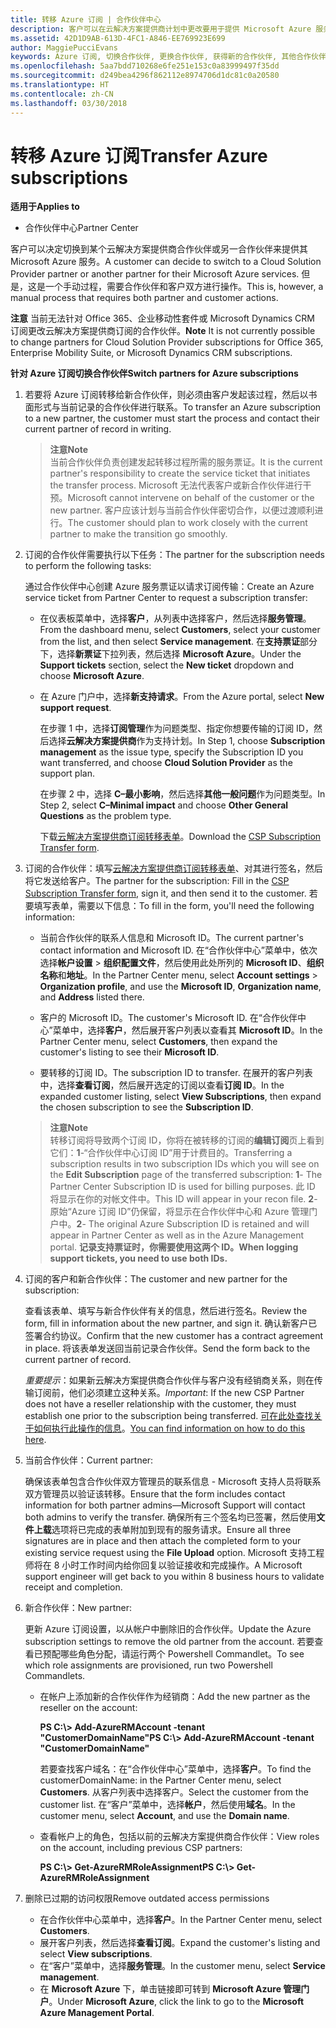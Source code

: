 ```yaml
---
title: 转移 Azure 订阅 | 合作伙伴中心
description: 客户可以在云解决方案提供商计划中更改要用于提供 Microsoft Azure 服务的合作伙伴。 但是，这是一个手动过程，需要合作伙伴和客户双方进行操作。
ms.assetid: 42D1D9AB-613D-4FC1-A846-EE769923E699
author: MaggiePucciEvans
keywords: Azure 订阅, 切换合作伙伴, 更换合作伙伴, 获得新的合作伙伴, 其他合作伙伴
ms.openlocfilehash: 5aa7bdd710268e6fe251e153c0a83999497f35dd
ms.sourcegitcommit: d249bea4296f862112e8974706d1dc81c0a20580
ms.translationtype: HT
ms.contentlocale: zh-CN
ms.lasthandoff: 03/30/2018
---
```

# <a name="transfer-azure-subscriptions"></a><span data-ttu-id="ac0dc-105">转移 Azure 订阅</span><span class="sxs-lookup"><span data-stu-id="ac0dc-105">Transfer Azure subscriptions</span></span> 

**<span data-ttu-id="ac0dc-106">适用于</span><span class="sxs-lookup"><span data-stu-id="ac0dc-106">Applies to</span></span>**

-  <span data-ttu-id="ac0dc-107">合作伙伴中心</span><span class="sxs-lookup"><span data-stu-id="ac0dc-107">Partner Center</span></span>

<span data-ttu-id="ac0dc-108">客户可以决定切换到某个云解决方案提供商合作伙伴或另一合作伙伴来提供其 Microsoft Azure 服务。</span><span class="sxs-lookup"><span data-stu-id="ac0dc-108">A customer can decide to switch to a Cloud Solution Provider partner or another partner for their Microsoft Azure services.</span></span> <span data-ttu-id="ac0dc-109">但是，这是一个手动过程，需要合作伙伴和客户双方进行操作。</span><span class="sxs-lookup"><span data-stu-id="ac0dc-109">This is, however, a manual process that requires both partner and customer actions.</span></span>

<span data-ttu-id="ac0dc-110">**注意**  当前无法针对 Office 365、企业移动性套件或 Microsoft Dynamics CRM 订阅更改云解决方案提供商订阅的合作伙伴。</span><span class="sxs-lookup"><span data-stu-id="ac0dc-110">**Note**  It is not currently possible to change partners for Cloud Solution Provider subscriptions for Office 365, Enterprise Mobility Suite, or Microsoft Dynamics CRM subscriptions.</span></span>



**<span data-ttu-id="ac0dc-111">针对 Azure 订阅切换合作伙伴</span><span class="sxs-lookup"><span data-stu-id="ac0dc-111">Switch partners for Azure subscriptions</span></span>**

1.  <span data-ttu-id="ac0dc-112">若要将 Azure 订阅转移给新合作伙伴，则必须由客户发起该过程，然后以书面形式与当前记录的合作伙伴进行联系。</span><span class="sxs-lookup"><span data-stu-id="ac0dc-112">To transfer an Azure subscription to a new partner, the customer must start the process and contact their current partner of record in writing.</span></span> 

    >**<span data-ttu-id="ac0dc-113">注意</span><span class="sxs-lookup"><span data-stu-id="ac0dc-113">Note</span></span>**<br> <span data-ttu-id="ac0dc-114">当前合作伙伴负责创建发起转移过程所需的服务票证。</span><span class="sxs-lookup"><span data-stu-id="ac0dc-114">It is the current partner's responsibility to create the service ticket that initiates the transfer process.</span></span> <span data-ttu-id="ac0dc-115">Microsoft 无法代表客户或新合作伙伴进行干预。</span><span class="sxs-lookup"><span data-stu-id="ac0dc-115">Microsoft cannot intervene on behalf of the customer or the new partner.</span></span> <span data-ttu-id="ac0dc-116">客户应该计划与当前合作伙伴密切合作，以便过渡顺利进行。</span><span class="sxs-lookup"><span data-stu-id="ac0dc-116">The customer should plan to work closely with the current partner to make the transition go smoothly.</span></span>

2.  <span data-ttu-id="ac0dc-117">订阅的合作伙伴需要执行以下任务：</span><span class="sxs-lookup"><span data-stu-id="ac0dc-117">The partner for the subscription needs to perform the following tasks:</span></span>

    <span data-ttu-id="ac0dc-118">通过合作伙伴中心创建 Azure 服务票证以请求订阅传输：</span><span class="sxs-lookup"><span data-stu-id="ac0dc-118">Create an Azure service ticket from Partner Center to request a subscription transfer:</span></span>

    -   <span data-ttu-id="ac0dc-119">在仪表板菜单中，选择**客户**，从列表中选择客户，然后选择**服务管理**。</span><span class="sxs-lookup"><span data-stu-id="ac0dc-119">From the dashboard menu, select **Customers**, select your customer from the list, and then select **Service management**.</span></span> <span data-ttu-id="ac0dc-120">在**支持票证**部分下，选择**新票证**下拉列表，然后选择 **Microsoft Azure**。</span><span class="sxs-lookup"><span data-stu-id="ac0dc-120">Under the **Support tickets** section, select the **New ticket** dropdown and choose **Microsoft Azure**.</span></span>

    -   <span data-ttu-id="ac0dc-121">在 Azure 门户中，选择**新支持请求**。</span><span class="sxs-lookup"><span data-stu-id="ac0dc-121">From the Azure portal, select **New support request**.</span></span>

        <span data-ttu-id="ac0dc-122">在步骤 1 中，选择**订阅管理**作为问题类型、指定你想要传输的订阅 ID，然后选择**云解决方案提供商**作为支持计划。</span><span class="sxs-lookup"><span data-stu-id="ac0dc-122">In Step 1, choose **Subscription management** as the issue type, specify the Subscription ID you want transferred, and choose **Cloud Solution Provider** as the support plan.</span></span>

        <span data-ttu-id="ac0dc-123">在步骤 2 中，选择 **C–最小影响**，然后选择**其他一般问题**作为问题类型。</span><span class="sxs-lookup"><span data-stu-id="ac0dc-123">In Step 2, select **C–Minimal impact** and choose **Other General Questions** as the problem type.</span></span>

        <span data-ttu-id="ac0dc-124">下载[云解决方案提供商订阅转移表单](https://assets.windowsphone.com/5222c408-e546-4e01-b72a-2ec7d4c43d57/CSP_Subscription_Transfer_Form_Azure_InvariantCulture_Default.zip)。</span><span class="sxs-lookup"><span data-stu-id="ac0dc-124">Download the [CSP Subscription Transfer form](https://assets.windowsphone.com/5222c408-e546-4e01-b72a-2ec7d4c43d57/CSP_Subscription_Transfer_Form_Azure_InvariantCulture_Default.zip).</span></span>

3.  <span data-ttu-id="ac0dc-125">订阅的合作伙伴：填写[云解决方案提供商订阅转移表单](https://assets.windowsphone.com/5222c408-e546-4e01-b72a-2ec7d4c43d57/CSP_Subscription_Transfer_Form_Azure_InvariantCulture_Default.zip)、对其进行签名，然后将它发送给客户。</span><span class="sxs-lookup"><span data-stu-id="ac0dc-125">The partner for the subscription: Fill in the [CSP Subscription Transfer form](https://assets.windowsphone.com/5222c408-e546-4e01-b72a-2ec7d4c43d57/CSP_Subscription_Transfer_Form_Azure_InvariantCulture_Default.zip), sign it, and then send it to the customer.</span></span> <span data-ttu-id="ac0dc-126">若要填写表单，需要以下信息：</span><span class="sxs-lookup"><span data-stu-id="ac0dc-126">To fill in the form, you'll need the following information:</span></span>

    -   <span data-ttu-id="ac0dc-127">当前合作伙伴的联系人信息和 Microsoft ID。</span><span class="sxs-lookup"><span data-stu-id="ac0dc-127">The current partner's contact information and Microsoft ID.</span></span> <span data-ttu-id="ac0dc-128">在“合作伙伴中心”菜单中，依次选择**帐户设置** &gt; **组织配置文件**，然后使用此处所列的 **Microsoft ID**、**组织名称**和**地址**。</span><span class="sxs-lookup"><span data-stu-id="ac0dc-128">In the Partner Center menu, select **Account settings** &gt; **Organization profile**, and use the **Microsoft ID**, **Organization name**, and **Address** listed there.</span></span>

    -   <span data-ttu-id="ac0dc-129">客户的 Microsoft ID。</span><span class="sxs-lookup"><span data-stu-id="ac0dc-129">The customer's Microsoft ID.</span></span> <span data-ttu-id="ac0dc-130">在“合作伙伴中心”菜单中，选择**客户**，然后展开客户列表以查看其 **Microsoft ID**。</span><span class="sxs-lookup"><span data-stu-id="ac0dc-130">In the Partner Center menu, select **Customers**, then expand the customer's listing to see their **Microsoft ID**.</span></span>

    -   <span data-ttu-id="ac0dc-131">要转移的订阅 ID。</span><span class="sxs-lookup"><span data-stu-id="ac0dc-131">The subscription ID to transfer.</span></span> <span data-ttu-id="ac0dc-132">在展开的客户列表中，选择**查看订阅**，然后展开选定的订阅以查看**订阅 ID**。</span><span class="sxs-lookup"><span data-stu-id="ac0dc-132">In the expanded customer listing, select **View Subscriptions**, then expand the chosen subscription to see the **Subscription ID**.</span></span>

    >**<span data-ttu-id="ac0dc-133">注意</span><span class="sxs-lookup"><span data-stu-id="ac0dc-133">Note</span></span>**<br> <span data-ttu-id="ac0dc-134">转移订阅将导致两个订阅 ID，你将在被转移的订阅的**编辑订阅**页上看到它们：**1**-“合作伙伴中心订阅 ID”用于计费目的。</span><span class="sxs-lookup"><span data-stu-id="ac0dc-134">Transferring a subscription results in two subscription IDs which you will see on the **Edit Subscription** page of the transferred subscription: **1**- The Partner Center Subscription ID is used for billing purposes.</span></span> <span data-ttu-id="ac0dc-135">此 ID 将显示在你的对帐文件中。</span><span class="sxs-lookup"><span data-stu-id="ac0dc-135">This ID will appear in your recon file.</span></span> 
    <span data-ttu-id="ac0dc-136">**2**- 原始“Azure 订阅 ID”仍保留，将显示在合作伙伴中心和 Azure 管理门户中。</span><span class="sxs-lookup"><span data-stu-id="ac0dc-136">**2**-  The original Azure Subscription ID is retained and will appear in Partner Center as well as in the Azure Management portal.</span></span> **<span data-ttu-id="ac0dc-137">记录支持票证时，你需要使用这两个 ID。</span><span class="sxs-lookup"><span data-stu-id="ac0dc-137">When logging support tickets, you need to use both IDs.</span></span>**

4.  <span data-ttu-id="ac0dc-138">订阅的客户和新合作伙伴：</span><span class="sxs-lookup"><span data-stu-id="ac0dc-138">The customer and new partner for the subscription:</span></span>

    <span data-ttu-id="ac0dc-139">查看该表单、填写与新合作伙伴有关的信息，然后进行签名。</span><span class="sxs-lookup"><span data-stu-id="ac0dc-139">Review the form, fill in information about the new partner, and sign it.</span></span> <span data-ttu-id="ac0dc-140">确认新客户已签署合约协议。</span><span class="sxs-lookup"><span data-stu-id="ac0dc-140">Confirm that the new customer has a contract agreement in place.</span></span> <span data-ttu-id="ac0dc-141">将该表单发送回当前记录合作伙伴。</span><span class="sxs-lookup"><span data-stu-id="ac0dc-141">Send the form back to the current partner of record.</span></span>

    <span data-ttu-id="ac0dc-142">*重要提示*：如果新云解决方案提供商合作伙伴与客户没有经销商关系，则在传输订阅前，他们必须建立这种关系。</span><span class="sxs-lookup"><span data-stu-id="ac0dc-142">*Important*: If the new CSP Partner does not have a reseller relationship with the customer, they must establish one prior to the subscription being transferred.</span></span> <span data-ttu-id="ac0dc-143">[可在此处查找关于如何执行此操作的信息](request-a-relationship-with-a-customer.md)。</span><span class="sxs-lookup"><span data-stu-id="ac0dc-143">[You can find information on how to do this here](request-a-relationship-with-a-customer.md).</span></span>

5.  <span data-ttu-id="ac0dc-144">当前合作伙伴：</span><span class="sxs-lookup"><span data-stu-id="ac0dc-144">Current partner:</span></span>

    <span data-ttu-id="ac0dc-145">确保该表单包含合作伙伴双方管理员的联系信息 - Microsoft 支持人员将联系双方管理员以验证该转移。</span><span class="sxs-lookup"><span data-stu-id="ac0dc-145">Ensure that the form includes contact information for both partner admins—Microsoft Support will contact both admins to verify the transfer.</span></span> <span data-ttu-id="ac0dc-146">确保所有三个签名均已签署，然后使用**文件上载**选项将已完成的表单附加到现有的服务请求。</span><span class="sxs-lookup"><span data-stu-id="ac0dc-146">Ensure all three signatures are in place and then attach the completed form to your existing service request using the **File Upload** option.</span></span> <span data-ttu-id="ac0dc-147">Microsoft 支持工程师将在 8 小时工作时间内给你回复以验证接收和完成操作。</span><span class="sxs-lookup"><span data-stu-id="ac0dc-147">A Microsoft support engineer will get back to you within 8 business hours to validate receipt and completion.</span></span>

6.  <span data-ttu-id="ac0dc-148">新合作伙伴：</span><span class="sxs-lookup"><span data-stu-id="ac0dc-148">New partner:</span></span>

    <span data-ttu-id="ac0dc-149">更新 Azure 订阅设置，以从帐户中删除旧的合作伙伴。</span><span class="sxs-lookup"><span data-stu-id="ac0dc-149">Update the Azure subscription settings to remove the old partner from the account.</span></span> <span data-ttu-id="ac0dc-150">若要查看已预配哪些角色分配，请运行两个 Powershell Commandlet。</span><span class="sxs-lookup"><span data-stu-id="ac0dc-150">To see which role assignments are provisioned, run two Powershell Commandlets.</span></span>

    -   <span data-ttu-id="ac0dc-151">在帐户上添加新的合作伙伴作为经销商：</span><span class="sxs-lookup"><span data-stu-id="ac0dc-151">Add the new partner as the reseller on the account:</span></span>

        **<span data-ttu-id="ac0dc-152">PS C:\\&gt; Add-AzureRMAccount -tenant "CustomerDomainName"</span><span class="sxs-lookup"><span data-stu-id="ac0dc-152">PS C:\\&gt; Add-AzureRMAccount -tenant "CustomerDomainName"</span></span>**

        <span data-ttu-id="ac0dc-153">若要查找客户域名：在“合作伙伴中心”菜单中，选择**客户**。</span><span class="sxs-lookup"><span data-stu-id="ac0dc-153">To find the customerDomainName: in the Partner Center menu, select **Customers**.</span></span> <span data-ttu-id="ac0dc-154">从客户列表中选择客户。</span><span class="sxs-lookup"><span data-stu-id="ac0dc-154">Select the customer from the customer list.</span></span> <span data-ttu-id="ac0dc-155">在“客户”菜单中，选择**帐户**，然后使用**域名**。</span><span class="sxs-lookup"><span data-stu-id="ac0dc-155">In the customer menu, select **Account**, and use the **Domain name**.</span></span>

    -   <span data-ttu-id="ac0dc-156">查看帐户上的角色，包括以前的云解决方案提供商合作伙伴：</span><span class="sxs-lookup"><span data-stu-id="ac0dc-156">View roles on the account, including previous CSP partners:</span></span>

        **<span data-ttu-id="ac0dc-157">PS C:\\&gt; Get-AzureRMRoleAssignment</span><span class="sxs-lookup"><span data-stu-id="ac0dc-157">PS C:\\&gt; Get-AzureRMRoleAssignment</span></span>**

7. <span data-ttu-id="ac0dc-158">删除已过期的访问权限</span><span class="sxs-lookup"><span data-stu-id="ac0dc-158">Remove outdated access permissions</span></span>

    -  <span data-ttu-id="ac0dc-159">在合作伙伴中心菜单中，选择**客户**。</span><span class="sxs-lookup"><span data-stu-id="ac0dc-159">In the Partner Center menu, select **Customers**.</span></span> 
    -  <span data-ttu-id="ac0dc-160">展开客户列表，然后选择**查看订阅**。</span><span class="sxs-lookup"><span data-stu-id="ac0dc-160">Expand the customer's listing and select **View subscriptions**.</span></span> 
    -  <span data-ttu-id="ac0dc-161">在“客户”菜单中，选择**服务管理**。</span><span class="sxs-lookup"><span data-stu-id="ac0dc-161">In the customer menu, select **Service management**.</span></span> 
    -  <span data-ttu-id="ac0dc-162">在 **Microsoft Azure** 下，单击链接即可转到 **Microsoft Azure 管理门户**。</span><span class="sxs-lookup"><span data-stu-id="ac0dc-162">Under **Microsoft Azure**, click the link to go to the **Microsoft Azure Management Portal**.</span></span>

 

 



